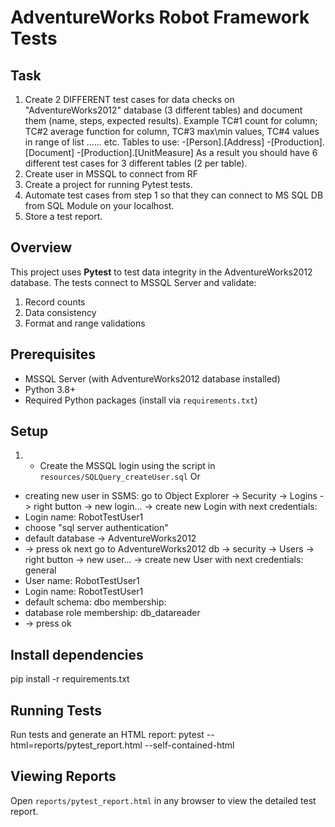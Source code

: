 # AdventureWorks Robot Framework Tests

## Task
1. Create 2 DIFFERENT test cases for data checks on "AdventureWorks2012" database (3 different tables) and document them (name, steps, expected results).
Example TC#1 count for column; TC#2 average function for column, TC#3 max\min values, TC#4 values in range of list ...... etc.
Tables to use: 
-[Person].[Address]
-[Production].[Document]
-[Production].[UnitMeasure]
As a result you should have 6 different test cases for 3 different tables (2 per table).
2. Create user in MSSQL to connect from RF
3. Create a project for running Pytest tests.
4. Automate test cases from step 1 so that they can connect to MS SQL DB from SQL Module on your localhost.
5. Store a test report.


## Overview
This project uses **Pytest** to test data integrity in the AdventureWorks2012 database. The tests connect to MSSQL Server and validate: 
1. Record counts
2. Data consistency
3. Format and range validations

## Prerequisites
- MSSQL Server (with AdventureWorks2012 database installed)
- Python 3.8+
- Required Python packages (install via `requirements.txt`)

## Setup
1. - Create the MSSQL login using the script in `resources/SQLQuery_createUser.sql` Or 
- creating new user in SSMS:
go to Object Explorer -> Security -> Logins -> right button -> new login... -> create new Login with next credentials: 
- Login name: RobotTestUser1
- choose "sql server authentication"
- default database -> AdventureWorks2012
- -> press ok
next go to AdventureWorks2012 db -> security -> Users -> right button -> new user... -> create new User with next credentials: 
general 
- User name: RobotTestUser1
- Login name: RobotTestUser1
- default schema: dbo
membership:
- database role membership: db_datareader
- -> press ok

## Install dependencies
pip install -r requirements.txt

## Running Tests
Run tests and generate an HTML report:
pytest --html=reports/pytest_report.html --self-contained-html

## Viewing Reports
Open `reports/pytest_report.html` in any browser to view the detailed test report.